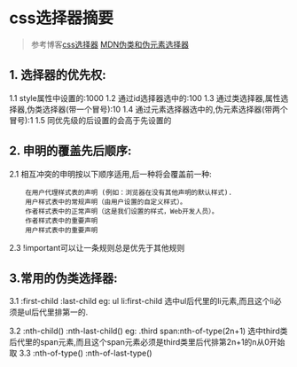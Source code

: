 # css选择器摘要
>参考博客[css选择器](http://www.w3cplus.com/css/advanced-html-css-lesson3-complex-selectors.html)
>[MDN伪类和伪元素选择器](https://developer.mozilla.org/zh-CN/docs/Learn/CSS/Introduction_to_CSS/Pseudo-classes_and_pseudo-elements)

## 1. 选择器的优先权:
1.1 style属性中设置的:1000
1.2 通过id选择器选中的:100
1.3 通过类选择器,属性选择器,伪类选择器(带一个冒号):10
1.4 通过元素选择器选中的,伪元素选择器(带两个冒号):1
1.5 同优先级的后设置的会高于先设置的

## 2. 申明的覆盖先后顺序:
2.1 相互冲突的申明按以下顺序适用,后一种将会覆盖前一种:

		在用户代理样式表的声明 (例如：浏览器在没有其他声明的默认样式).
		用户样式表中的常规声明（由用户设置的自定义样式）。
		作者样式表中的正常声明（这是我们设置的样式，Web开发人员）。
		作者样式表中的重要声明
		用户样式表中的重要声明
2.3 !important可以让一条规则总是优先于其他规则

## 3.常用的伪类选择器:
3.1 :first-child :last-child	eg:  ul li:first-child  选中ul后代里的li元素,而且这个li必须是ul后代里排第一的.

3.2 :nth-child() :nth-last-child()	eg:  .third span:nth-of-type(2n+1)   选中third类后代里的span元素,而且这个span元素必须是third类里后代排第2n+1的n从0开始取
3.3 :nth-of-type() :nth-of-last-type()

